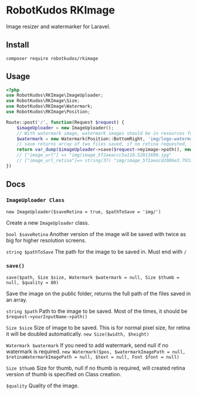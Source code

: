 # RobotKudos RKImage
Image resizer and watermarker for Laravel.

## Install

`composer require robotkudos/rkimage`

## Usage
```php
<?php
use RobotKudos\RKImage\ImageUploader;
use RobotKudos\RKImage\Size;
use RobotKudos\RKImage\Watermark;
use RobotKudos\RKImage\Position;

Route::post('/', function(Request $request) {
    $imageUploader = new ImageUploader();
    // With watermark image, watermark images should be in resources folder (below: resources/img/logo-watermark-light.png)
    $watermark = new Watermark(Position::BottomRight, 'img/logo-watermark-light.png', 'img/logo-watermark-light-x2.png');
    // save returns array of two files saved, if no retina requested, it'll be null
    return var_dump($imageUploader->save($request->myimage->path(), new Size(1500), $watermark));
    // ["image_url"] => "img/image_5f2aeaccc5a110.52811690.jpg" 
    // ["image_url_retina"]=> string(37) "img/image_5f2aeacd2086e3.79326949.jpg"
})
```

## Docs

### `ImageUploader Class`
`new ImageUploader($saveRetina = true, $pathToSave = 'img/')` 

Create a new `ImageUploader` class.

`bool $saveRetina` Another version of the image will be saved with twice as big for higher resolution screens.

`string $pathToSave` The path for the image to be saved in. Must end with `/`

### `save()`

`save($path, Size $size, Watermark $watermark = null, Size $thumb = null, $quality = 80)`

Save the image on the public folder, returns the full path of the files saved in an array. 

`string $path` Path to the image to be saved. Most of the times, it should be `$request->yourInputName->path()`

`Size $size` Size of image to be saved. This is for normal pixel size, for retina it will be doubled automatically. `new Size($width, $height)`

`Watermark $watermark` If you need to add watermark, send null if no watermark is required. `new Watermark($pos, $watermarkImagePath = null, $retinaWatermarkImagePath = null, $text = null, Font $font = null)`

`Size $thumb` Size for thumb, null if no thumb is required, will created retina version of thumb is specified on Class creation.

`$quality` Quality of the image.

